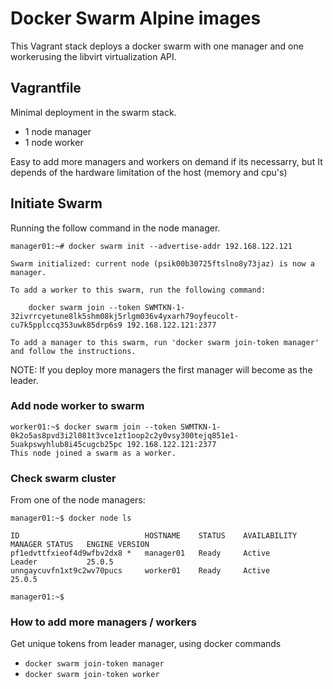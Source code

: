 # Docker Swarm Alpine images
This Vagrant stack deploys a docker swarm with one manager and one workerusing the libvirt virtualization API.

## Vagrantfile
Minimal deployment in the swarm stack.

* 1 node manager
* 1 node worker

Easy to add more managers and workers on demand if its necessarry, but It depends of the hardware limitation of the host (memory and cpu's)


## Initiate Swarm

Running the follow command in the node manager.

```
manager01:~# docker swarm init --advertise-addr 192.168.122.121

Swarm initialized: current node (psik00b30725ftslno8y73jaz) is now a manager.

To add a worker to this swarm, run the following command:

    docker swarm join --token SWMTKN-1-32ivrrcyetune8lk5shm08kj5rlgm036v4yxarh79oyfeucolt-cu7k5pplccq353uwk85drp6s9 192.168.122.121:2377

To add a manager to this swarm, run 'docker swarm join-token manager' and follow the instructions.

```

NOTE: If you deploy more managers the first manager will become as the leader.

### Add node worker to swarm
```
worker01:~$ docker swarm join --token SWMTKN-1-0k2o5as8pvd3i2l081t3vce1zt1oop2c2y0vsy300tejq851e1-5uakpswyhlub8i45cugcb25pc 192.168.122.121:2377
This node joined a swarm as a worker.
```

### Check swarm cluster

From one of the node managers:
```
manager01:~$ docker node ls

ID                            HOSTNAME    STATUS    AVAILABILITY   MANAGER STATUS   ENGINE VERSION
pf1edvttfxieof4d9wfbv2dx8 *   manager01   Ready     Active         Leader           25.0.5
unngaycuvfn1xt9c2wv70pucs     worker01    Ready     Active                          25.0.5

manager01:~$ 
```

### How to add more managers / workers
Get unique tokens from leader manager, using docker commands

* `docker swarm join-token manager`
* `docker swarm join-token worker`

